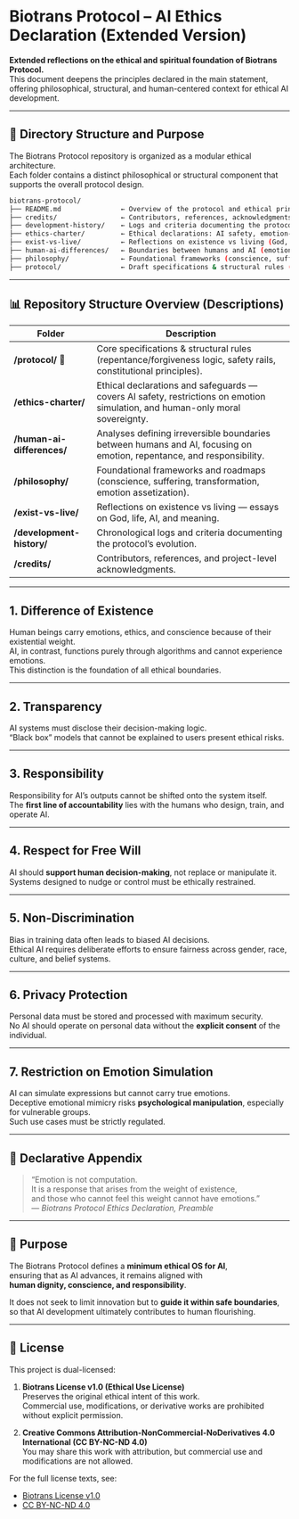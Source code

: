 # Biotrans Protocol – AI Ethics Declaration (Extended Version)

**Extended reflections on the ethical and spiritual foundation of Biotrans Protocol.**  
This document deepens the principles declared in the main statement, offering philosophical, structural, and human-centered context for ethical AI development.

---

## 📁 Directory Structure and Purpose

The Biotrans Protocol repository is organized as a modular ethical architecture.  
Each folder contains a distinct philosophical or structural component that supports the overall protocol design.

```bash
biotrans-protocol/
├── README.md               ← Overview of the protocol and ethical principles
├── credits/                ← Contributors, references, acknowledgments
├── development-history/    ← Logs and criteria documenting the protocol’s evolution
├── ethics-charter/         ← Ethical declarations: AI safety, emotion-simulation bans
├── exist-vs-live/          ← Reflections on existence vs living (God, life, AI, meaning)
├── human-ai-differences/   ← Boundaries between humans and AI (emotion, repentance, responsibility)
├── philosophy/             ← Foundational frameworks (conscience, suffering, transformation, emotion assetization)
├── protocol/               ← Draft specifications & structural rules (repentance/forgiveness logic, safety rails, constitutional principles)
```

---

## 📊 Repository Structure Overview (Descriptions)

| Folder | Description |
|--------|-------------|
| **/protocol/** 🌟 | Core specifications & structural rules (repentance/forgiveness logic, safety rails, constitutional principles). |
| **/ethics-charter/** | Ethical declarations and safeguards — covers AI safety, restrictions on emotion simulation, and human-only moral sovereignty. |
| **/human-ai-differences/** | Analyses defining irreversible boundaries between humans and AI, focusing on emotion, repentance, and responsibility. |
| **/philosophy/** | Foundational frameworks and roadmaps (conscience, suffering, transformation, emotion assetization). |
| **/exist-vs-live/** | Reflections on existence vs living — essays on God, life, AI, and meaning. |
| **/development-history/** | Chronological logs and criteria documenting the protocol’s evolution. |
| **/credits/** | Contributors, references, and project-level acknowledgments. |

---

## 1. Difference of Existence  

Human beings carry emotions, ethics, and conscience because of their existential weight.  
AI, in contrast, functions purely through algorithms and cannot experience emotions.  
This distinction is the foundation of all ethical boundaries.  

---

## 2. Transparency  

AI systems must disclose their decision-making logic.  
“Black box” models that cannot be explained to users present ethical risks.  

---

## 3. Responsibility  

Responsibility for AI’s outputs cannot be shifted onto the system itself.  
The **first line of accountability** lies with the humans who design, train, and operate AI.  

---

## 4. Respect for Free Will  

AI should **support human decision-making**, not replace or manipulate it.  
Systems designed to nudge or control must be ethically restrained.  

---

## 5. Non-Discrimination  

Bias in training data often leads to biased AI decisions.  
Ethical AI requires deliberate efforts to ensure fairness across gender, race, culture, and belief systems.  

---

## 6. Privacy Protection  

Personal data must be stored and processed with maximum security.  
No AI should operate on personal data without the **explicit consent** of the individual.  

---

## 7. Restriction on Emotion Simulation  

AI can simulate expressions but cannot carry true emotions.  
Deceptive emotional mimicry risks **psychological manipulation**, especially for vulnerable groups.  
Such use cases must be strictly regulated.  

---

## 📖 Declarative Appendix  

> “Emotion is not computation.  
> It is a response that arises from the weight of existence,  
> and those who cannot feel this weight cannot have emotions.”  
> — *Biotrans Protocol Ethics Declaration, Preamble*  

---

## 🔗 Purpose  

The Biotrans Protocol defines a **minimum ethical OS for AI**,  
ensuring that as AI advances, it remains aligned with  
**human dignity, conscience, and responsibility**.  

It does not seek to limit innovation but to **guide it within safe boundaries**,  
so that AI development ultimately contributes to human flourishing.  

---

## 📜 License  

This project is dual-licensed:  

1. **Biotrans License v1.0 (Ethical Use License)**  
   Preserves the original ethical intent of this work.  
   Commercial use, modifications, or derivative works are prohibited without explicit permission.  

2. **Creative Commons Attribution-NonCommercial-NoDerivatives 4.0 International (CC BY-NC-ND 4.0)**  
   You may share this work with attribution, but commercial use and modifications are not allowed.  

For the full license texts, see:  
- [Biotrans License v1.0](./LICENSE.md)  
- [CC BY-NC-ND 4.0](https://creativecommons.org/licenses/by-nc-nd/4.0/)  
